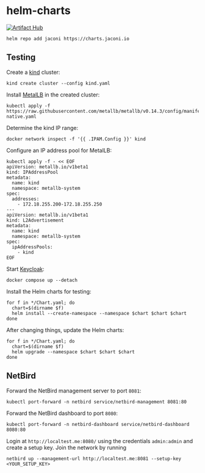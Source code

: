 # helm-charts

[![Artifact Hub](https://img.shields.io/endpoint?url=https://artifacthub.io/badge/repository/jaconi)](https://artifacthub.io/packages/search?repo=jaconi)

```shell
helm repo add jaconi https://charts.jaconi.io
```

## Testing

Create a [kind](https://kind.sigs.k8s.io) cluster:

```shell
kind create cluster --config kind.yaml
```

Install [MetalLB](https://metallb.universe.tf) in the created cluster:

```shell
kubectl apply -f https://raw.githubusercontent.com/metallb/metallb/v0.14.3/config/manifests/metallb-native.yaml
```

Determine the kind IP range:

```shell
docker network inspect -f '{{ .IPAM.Config }}' kind
```

Configure an IP address pool for MetalLB:

```shell
kubectl apply -f - << EOF 
apiVersion: metallb.io/v1beta1
kind: IPAddressPool
metadata:
  name: kind
  namespace: metallb-system
spec:
  addresses:
    - 172.18.255.200-172.18.255.250
---
apiVersion: metallb.io/v1beta1
kind: L2Advertisement
metadata:
  name: kind
  namespace: metallb-system
spec:
  ipAddressPools:
    - kind
EOF
```

Start [Keycloak](https://www.keycloak.org):

```shell
docker compose up --detach
```

Install the Helm charts for testing:

```shell
for f in */Chart.yaml; do
  chart=$(dirname $f)
  helm install --create-namespace --namespace $chart $chart $chart
done
```

After changing things, update the Helm charts:

```shell
for f in */Chart.yaml; do
  chart=$(dirname $f)
  helm upgrade --namespace $chart $chart $chart
done
```

## NetBird

Forward the NetBird management server to port `8081`:

```shell
kubectl port-forward -n netbird service/netbird-management 8081:80
```

Forward the NetBird dashboard to port `8080`:

```shell
kubectl port-forward -n netbird-dashboard service/netbird-dashboard 8080:80
```

Login at `http://localtest.me:8080/` using the credentials `admin:admin` and create a setup key. Join the network by
running

```shell
netbird up --management-url http://localtest.me:8081 --setup-key <YOUR_SETUP_KEY>
```
